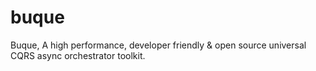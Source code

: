 # buque
Buque, A high performance, developer friendly & open source universal CQRS async orchestrator toolkit.

